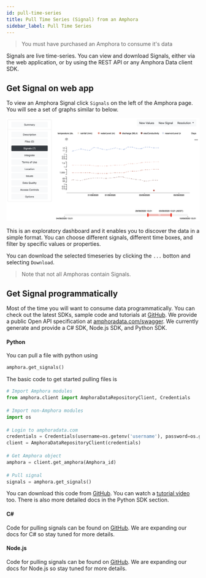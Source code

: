 ```yaml
---
id: pull-time-series
title: Pull Time Series (Signal) from an Amphora
sidebar_label: Pull Time Series
---
```


> You must have purchased an Amphora to consume it's data

Signals are live time-series. You can view and download Signals, either via the web application, or by using the REST API or any Amphora Data client SDK.

## Get Signal on web app

To view an Amphora Signal click `Signals` on the left of the Amphora page. You will see a set of graphs similar to below.

![View signal image](/img/view_signal_amphora.png)

This is an exploratory dashboard and it enables you to discover the data in a simple format. You can choose different signals, different time boxes, and filter by specific values or properties. 

You can download the selected timeseries by clicking the `...` botton and selecting `Download`.

> Note that not all Amphoras contain Signals.

## Get Signal programmatically 

Most of the time you will want to consume data programmatically. You can check out the latest SDKs, sample code and tutorials at [GitHub](https://github.com/amphoradata). We provide a public Open API specification at [amphoradata.com/swagger](https://beta.amphoradata.com/swagger/). We currently generate and provide a C# SDK, Node.js SDK, and Python SDK.

#### Python

You can pull a file with python using
```py
amphora.get_signals()
```

The basic code to get started pulling files is
```py
# Import Amphora modules
from amphora.client import AmphoraDataRepositoryClient, Credentials

# Import non-Amphora modules
import os

# Login to amphoradata.com
credentials = Credentials(username=os.getenv('username'), password=os.getenv('password')) 
client = AmphoraDataRepositoryClient(credentials)

# Get Amphora object
amphora = client.get_amphora(Amphora_id) 

# Pull signal
signals = amphora.get_signals()
```
You can download this code from [GitHub](https://github.com/amphoradata/samples/blob/master/generic_templates/Pull_a_signal.py). You can watch a [tutorial video](https://www.youtube.com/watch?v=tvRC5bBfEsA) too. There is also more detailed docs in the Python SDK section.

#### C#
Code for pulling signals can be found on [GitHub](https://github.com/amphoradata/dotnet-sdk/tree/master/sample). We are expanding our docs for C# so stay tuned for more details.

#### Node.js
Code for pulling signals can be found on [GitHub](https://github.com/amphoradata/nodejs-sdk/tree/master/samples). We are expanding our docs for Node.js so stay tuned for more details.
